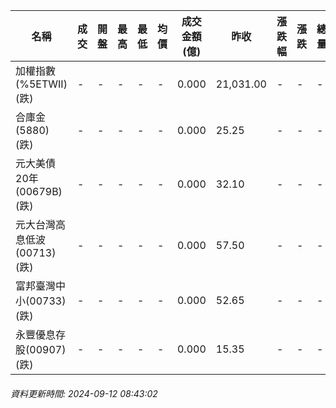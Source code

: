 | 名稱 | 成交 | 開盤 | 最高 | 最低 | 均價 | 成交金額(億) | 昨收 | 漲跌幅 | 漲跌 | 總量 | 昨量 | 振幅 |
| -------- | -------- | -------- | -------- |-------- | -------- | -------- |-------- |-------- |-------- | -------- | -------- |-------- |
|加權指數(%5ETWII) (跌)|-|-|-|-|-|0.000|21,031.00|-|-|-|-|0.00%|
|合庫金(5880) (跌)|-|-|-|-|-|0.000|25.25|-|-|-|-|0.00%|
|元大美債20年(00679B) (跌)|-|-|-|-|-|0.000|32.10|-|-|-|-|0.00%|
|元大台灣高息低波(00713) (跌)|-|-|-|-|-|0.000|57.50|-|-|-|-|0.00%|
|富邦臺灣中小(00733) (跌)|-|-|-|-|-|0.000|52.65|-|-|-|-|0.00%|
|永豐優息存股(00907) (跌)|-|-|-|-|-|0.000|15.35|-|-|-|-|0.00%|
###### 資料更新時間: 2024-09-12 08:43:02